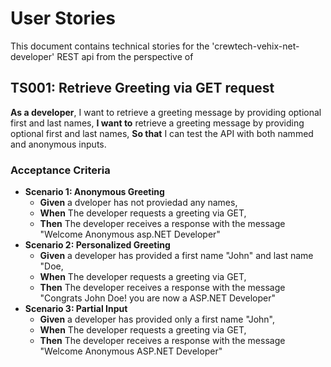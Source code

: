 # User Stories

This document contains technical stories for the 'crewtech-vehix-net-developer' REST api from the perspective of    

## TS001: Retrieve Greeting via GET request
**As a developer**, I want to retrieve a greeting message by providing optional first and last names, 
**I want to** retrieve a greeting message by providing optional first and last names,
**So that** I can test the API with both nammed and anonymous inputs.
### Acceptance Criteria
- **Scenario 1: Anonymous Greeting**
  - **Given** a dveloper has not proviedad any names,
  - **When** The developer requests a greeting via GET,
  - **Then** The developer receives a response with the message "Welcome Anonymous asp.NET Developer"
- **Scenario 2: Personalized Greeting**
  - **Given** a developer has provided a first name "John" and last name "Doe,
  - **When** The developer requests a greeting via GET,
  - **Then** The developer receives a response with the message "Congrats John Doe!  you are now a ASP.NET Developer"
- **Scenario 3: Partial Input**
  - **Given** a developer has provided only a first name "John",
  - **When** The developer requests a greeting via GET,
  - **Then** The developer receives a response with the message "Welcome Anonymous ASP.NET Developer"